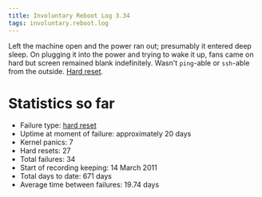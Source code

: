 ```yaml
---
title: Involuntary Reboot Log 3.34
tags: involuntary.reboot.log
---
```


Left the machine open and the power ran out; presumably it entered deep sleep. On plugging it into the power and trying to wake it up, fans came on hard but screen remained blank indefinitely. Wasn't `ping`-able or `ssh`-able from the outside. [Hard reset](/wiki/Hard_reset).

# Statistics so far

-   Failure type: [hard reset](/wiki/hard_reset)
-   Uptime at moment of failure: approximately 20 days
-   Kernel panics: 7
-   Hard resets: 27
-   Total failures: 34
-   Start of recording keeping: 14 March 2011
-   Total days to date: 671 days
-   Average time between failures: 19.74 days

